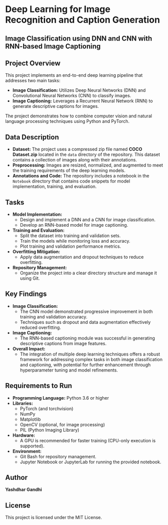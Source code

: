 #  Deep Learning for Image Recognition and Caption Generation

## Image Classification using DNN and CNN with RNN-based Image Captioning

## Project Overview
This project implements an end-to-end deep learning pipeline that addresses two main tasks:
- **Image Classification:** Utilizes Deep Neural Networks (DNN) and Convolutional Neural Networks (CNN) to classify images.
- **Image Captioning:** Leverages a Recurrent Neural Network (RNN) to generate descriptive captions for images.

The project demonstrates how to combine computer vision and natural language processing techniques using Python and PyTorch.

## Data Description
- **Dataset:** The project uses a compressed zip file named **COCO Dataset.zip** located in the `data` directory of the repository. This dataset contains a collection of images along with their annotations.
- **Preprocessing:** Images are resized, normalized, and augmented to meet the training requirements of the deep learning models.
- **Annotations and Code:** The repository includes a notebook in the `Notebook` directory that contains code snippets for model implementation, training, and evaluation.

## Tasks
- **Model Implementation:**
  - Design and implement a DNN and a CNN for image classification.
  - Develop an RNN-based model for image captioning.
- **Training and Evaluation:**
  - Split the dataset into training and validation sets.
  - Train the models while monitoring loss and accuracy.
  - Plot training and validation performance metrics.
- **Overfitting Mitigation:**
  - Apply data augmentation and dropout techniques to reduce overfitting.
- **Repository Management:**
  - Organize the project into a clear directory structure and manage it using Git.

## Key Findings
- **Image Classification:**  
  - The CNN model demonstrated progressive improvement in both training and validation accuracy.
  - Techniques such as dropout and data augmentation effectively reduced overfitting.
- **Image Captioning:**  
  - The RNN-based captioning module was successful in generating descriptive captions from image features.
- **Overall Impact:**  
  - The integration of multiple deep learning techniques offers a robust framework for addressing complex tasks in both image classification and captioning, with potential for further enhancement through hyperparameter tuning and model refinements.

## Requirements to Run
- **Programming Language:** Python 3.6 or higher
- **Libraries:**  
  - PyTorch (and torchvision)
  - NumPy
  - Matplotlib
  - OpenCV (optional, for image processing)
  - PIL (Python Imaging Library)
- **Hardware:**  
  - A GPU is recommended for faster training (CPU-only execution is supported).
- **Environment:**  
  - Git Bash for repository management.
  - Jupyter Notebook or JupyterLab for running the provided notebook.
## Author 
**Yashdhar Gandhi**

## License
This project is licensed under the MIT License.
